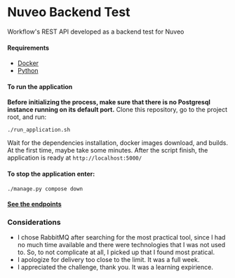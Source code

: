 # Nuveo Backend Test

Workflow's REST API developed as a backend test for Nuveo

#### Requirements
- [Docker](https://www.docker.com/get-started)
- [Python](https://www.python.org/downloads/)

#### To run the application

**Before initializing the process, make sure that there is no Postgresql instance running on its default port.**
Clone this repository, go to the project root, and run:
```
./run_application.sh
```
Wait for the dependencies installation, docker images download, and builds. At the first time, maybe take some minutes.
After the script finish, the application is ready at `http://localhost:5000/`

#### To stop the application enter:
```
./manage.py compose down
```

#### [See the endpoints](https://documenter.getpostman.com/view/13814016/TVmV4ssW)

### Considerations
- I chose RabbitMQ after searching for the most practical tool, since I had no much time available and there were technologies that I was not used to. So, to not complicate at all, I picked up that I found most pratical.
- I apologize for delivery too close to the limit. It was a full week.
- I appreciated the challenge, thank you. It was a learning expirience.

